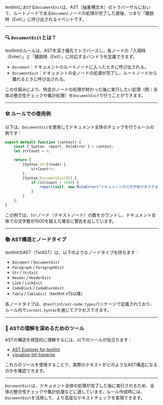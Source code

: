 textlintにおける`DocumentExit`は、AST（抽象構文木）のトラバーサルにおいて、ルートノードである`Document`ノードの処理が完了した直後、つまり「離脱時（Exit）」に呼び出されるイベントです。

---

### 🔍 `DocumentExit`とは？

textlintのルールは、ASTを深さ優先でトラバースし、各ノードの「入場時（Enter）」と「離脱時（Exit）」に対応するハンドラを定義できます。

* `Document`：ドキュメントのルートノードに入ったときに呼び出される。
* `DocumentExit`：ドキュメントの全ノードの処理が完了し、ルートノードから離れるときに呼び出される。

この仕組みにより、特定のノードの処理が終わった後に実行したい処理（例：全体の整合性チェックや集計処理）を`DocumentExit`で行うことができます。

---

### 🛠 ルールでの使用例

以下は、`DocumentExit`を使用してドキュメント全体のチェックを行うルールの例です：

```javascript
export default function (context) {
    const { Syntax, report, RuleError } = context;
    let strCount = 0;

    return {
        [Syntax.Str](node) {
            strCount++;
        },
        [Syntax.DocumentExit]() {
            if (strCount > 1000) {
                report(null, new RuleError("ドキュメント内の文字数が多すぎます"));
            }
        }
    };
}
```

この例では、`Str`ノード（テキストノード）の数をカウントし、ドキュメント全体での文字数が1000を超えた場合に警告を出しています。

---

### 📚 AST構造とノードタイプ

textlintのAST（TxtAST）は、以下のようなノードタイプを持ちます：

* `Document` / `DocumentExit`
* `Paragraph` / `ParagraphExit`
* `Str` / `StrExit`
* `Header` / `HeaderExit`
* `Link` / `LinkExit`
* `CodeBlock` / `CodeBlockExit`
* `Table` / `TableExit`（textlint v13以降）

各ノードタイプは、`@textlint/ast-node-types`パッケージで定義されており、ルール内で`context.Syntax`を通じてアクセスできます。

---

### 🧪 ASTの理解を深めるためのツール

ASTの構造を視覚的に理解するには、以下のツールが役立ちます：

* [AST Explorer for textlint](https://textlint.org/)
* [visualize-txt-traverse](https://github.com/azu/visualize-txt-traverse)

これらのツールを使用することで、実際のテキストがどのようなAST構造になるのかを確認できます。

---

`DocumentExit`は、ドキュメント全体の処理が完了した後に実行されるため、全体の整合性チェックや集計処理などに適しています。ルール作成時には、`DocumentExit`を活用して、より高度なテキストチェックを実現できます。
